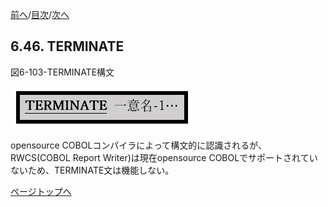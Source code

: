 <!--navi start1-->
[前へ](6-45.md)/[目次](https://momoko-yokogawa.github.io/opensourcecobol.github.io/markdown/TOC.html)/[次へ](6-47.md)
<!--navi end1-->
## 6.46. TERMINATE

図6-103-TERMINATE構文

![alt text](Image/6-103-Terminate.png)

opensource COBOLコンパイラによって構文的に認識されるが、RWCS(COBOL Report Writer)は現在opensource COBOLでサポートされていないため、TERMINATE文は機能しない。

<!--navi start2-->

[ページトップへ](6-46.md)
<!--navi end2-->
